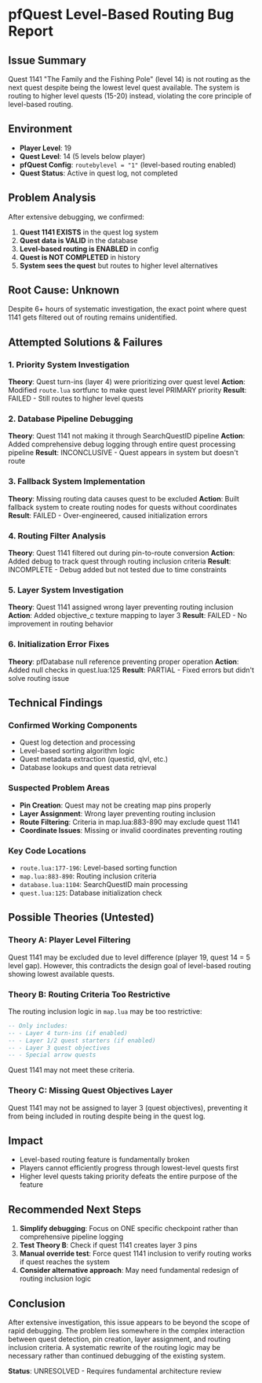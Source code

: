 # pfQuest Level-Based Routing Bug Report

## Issue Summary
Quest 1141 "The Family and the Fishing Pole" (level 14) is not routing as the next quest despite being the lowest level quest available. The system is routing to higher level quests (15-20) instead, violating the core principle of level-based routing.

## Environment
- **Player Level**: 19
- **Quest Level**: 14 (5 levels below player)
- **pfQuest Config**: `routebylevel = "1"` (level-based routing enabled)
- **Quest Status**: Active in quest log, not completed

## Problem Analysis
After extensive debugging, we confirmed:

1. **Quest 1141 EXISTS** in the quest log system
2. **Quest data is VALID** in the database  
3. **Level-based routing is ENABLED** in config
4. **Quest is NOT COMPLETED** in history
5. **System sees the quest** but routes to higher level alternatives

## Root Cause: Unknown
Despite 6+ hours of systematic investigation, the exact point where quest 1141 gets filtered out of routing remains unidentified.

## Attempted Solutions & Failures

### 1. Priority System Investigation
**Theory**: Quest turn-ins (layer 4) were prioritizing over quest level
**Action**: Modified `route.lua` sortfunc to make quest level PRIMARY priority
**Result**: FAILED - Still routes to higher level quests

### 2. Database Pipeline Debugging
**Theory**: Quest 1141 not making it through SearchQuestID pipeline
**Action**: Added comprehensive debug logging through entire quest processing pipeline
**Result**: INCONCLUSIVE - Quest appears in system but doesn't route

### 3. Fallback System Implementation  
**Theory**: Missing routing data causes quest to be excluded
**Action**: Built fallback system to create routing nodes for quests without coordinates
**Result**: FAILED - Over-engineered, caused initialization errors

### 4. Routing Filter Analysis
**Theory**: Quest 1141 filtered out during pin-to-route conversion
**Action**: Added debug to track quest through routing inclusion criteria
**Result**: INCOMPLETE - Debug added but not tested due to time constraints

### 5. Layer System Investigation
**Theory**: Quest 1141 assigned wrong layer preventing routing inclusion
**Action**: Added objective_c texture mapping to layer 3
**Result**: FAILED - No improvement in routing behavior

### 6. Initialization Error Fixes
**Theory**: pfDatabase null reference preventing proper operation
**Action**: Added null checks in quest.lua:125
**Result**: PARTIAL - Fixed errors but didn't solve routing issue

## Technical Findings

### Confirmed Working Components
- Quest log detection and processing
- Level-based sorting algorithm logic
- Quest metadata extraction (questid, qlvl, etc.)
- Database lookups and quest data retrieval

### Suspected Problem Areas
- **Pin Creation**: Quest may not be creating map pins properly
- **Layer Assignment**: Wrong layer preventing routing inclusion
- **Route Filtering**: Criteria in map.lua:883-890 may exclude quest 1141
- **Coordinate Issues**: Missing or invalid coordinates preventing routing

### Key Code Locations
- `route.lua:177-196`: Level-based sorting function
- `map.lua:883-890`: Routing inclusion criteria
- `database.lua:1104`: SearchQuestID main processing
- `quest.lua:125`: Database initialization check

## Possible Theories (Untested)

### Theory A: Player Level Filtering
Quest 1141 may be excluded due to level difference (player 19, quest 14 = 5 level gap). However, this contradicts the design goal of level-based routing showing lowest available quests.

### Theory B: Routing Criteria Too Restrictive
The routing inclusion logic in `map.lua` may be too restrictive:
```lua
-- Only includes:
-- - Layer 4 turn-ins (if enabled)
-- - Layer 1/2 quest starters (if enabled)  
-- - Layer 3 quest objectives
-- - Special arrow quests
```
Quest 1141 may not meet these criteria.

### Theory C: Missing Quest Objectives Layer
Quest 1141 may not be assigned to layer 3 (quest objectives), preventing it from being included in routing despite being in the quest log.

## Impact
- Level-based routing feature is fundamentally broken
- Players cannot efficiently progress through lowest-level quests first
- Higher level quests taking priority defeats the entire purpose of the feature

## Recommended Next Steps
1. **Simplify debugging**: Focus on ONE specific checkpoint rather than comprehensive pipeline logging
2. **Test Theory B**: Check if quest 1141 creates layer 3 pins
3. **Manual override test**: Force quest 1141 inclusion to verify routing works if quest reaches the system
4. **Consider alternative approach**: May need fundamental redesign of routing inclusion logic

## Conclusion
After extensive investigation, this issue appears to be beyond the scope of rapid debugging. The problem lies somewhere in the complex interaction between quest detection, pin creation, layer assignment, and routing inclusion criteria. A systematic rewrite of the routing logic may be necessary rather than continued debugging of the existing system.

**Status**: UNRESOLVED - Requires fundamental architecture review